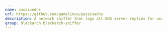 ```yaml
---
name: passivedns
url: https://github.com/gamelinux/passivedns
description: A network sniffer that logs all DNS server replies for use in a passive DNS setup.
group: blackarch blackarch-sniffer
---
```

